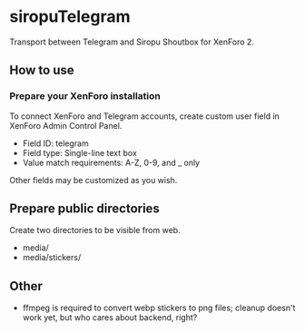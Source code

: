 # siropuTelegram
Transport between Telegram and Siropu Shoutbox for XenForo 2.

## How to use
### Prepare your XenForo installation
To connect XenForo and Telegram accounts, create custom user field in XenForo Admin Control Panel.

* Field ID: telegram
* Field type: Single-line text box
* Value match requirements: A-Z, 0-9, and _ only

Other fields may be customized as you wish.

## Prepare public directories
Create two directories to be visible from web.

* media/
* media/stickers/

## Other
* ffmpeg is required to convert webp stickers to png files; cleanup doesn't work yet, but who cares about backend, right?
